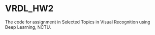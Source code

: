 # VRDL_HW2
The code for assignment in Selected Topics in Visual Recognition using Deep Learning, NCTU.
